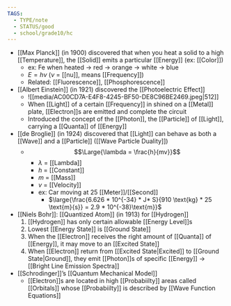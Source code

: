 ```yaml
---
TAGS:
  - TYPE/note
  - STATUS/good
  - school/grade10/hc
---
```

- [[Max Planck]] (in 1900) discovered that when you heat a solid to a high [[Temperature]], the [[Solid]] emits a particular [[Energy]] (ex: [[Color]])
	- ex: $\text{Fe}$ when heated $\rightarrow$ red $\rightarrow$ orange $\rightarrow$ white $\rightarrow$ blue
	- $E = h\nu$ ($\nu$ = [[nu]], means [[Frequency]])
	- Related: [[Fluorescence]], [[Phosphorescence]]
- [[Albert Einstein]] (in 1921) discovered the [[Photoelectric Effect]]
	- ![[media/AC00CD7A-E4F8-4245-BF50-DE8C96BE2469.jpeg|512]]
	- When [[Light]] of a certain [[Frequency]] in shined on a [[Metal]] plate, [[Electron]]s are emitted and complete the circuit
	- Introduced the concept of the [[Photon]], the [[Particle]] of [[Light]], carrying a [[Quanta]] of [[Energy]]
- [[de Broglie]] (in 1924) discovered that [[Light]] can behave as both a [[Wave]] and a [[Particle]] ([[Wave Particle Duality]])
	- $$\Large{\lambda = \frac{h}{mv}}$$
		- $\lambda$ = [[Lambda]]
		- $h$ = [[Constant]]
		- $m$ = [[Mass]]
		- $v$ = [[Velocity]]
		- ex: Car moving at 25 [[Meter]]/[[Second]]
			- $\large{\frac{6.626 * 10^{-34} * J* S}{910 \text{kg} * 25 \text{m}{s}} = 2.9 * 10^{-38}\text{m}}$
- [[Niels Bohr]]: [[Quantized Atom]] (in 1913) for [[Hydrogen]]
	1. [[Hydrogen]] has only certain allowable [[Energy Level]]s
	2. Lowest [[Energy State]] is [[Ground State]]
	3. When the [[Electron]] receives the right amount of [[Quanta]] of [[Energy]], it may move to an [[Excited State]]
	4. When [[Electron]] return from [[Excited State|Excited]] to [[Ground State|Ground]], they emit [[Photon]]s of specific [[Energy]] $\rightarrow$ [[Bright Line Emission Spectra]]
- [[Schrodinger]]’s [[Quantum Mechanical Model]]
	- [[Electron]]s are located in high [[Probabiilty]] areas called [[Orbitals]] whose [[Probabiilty]] is described by [[Wave Function Equations]]